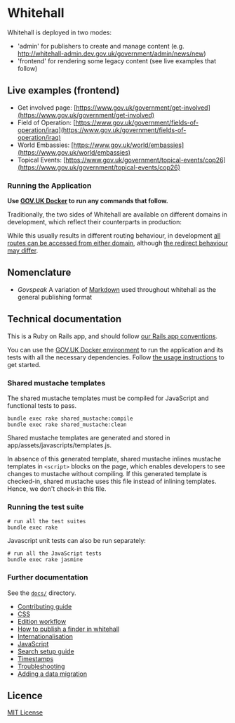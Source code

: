 # Whitehall

Whitehall is deployed in two modes:

- 'admin' for publishers to create and manage content (e.g. <http://whitehall-admin.dev.gov.uk/government/admin/news/new>)
- 'frontend' for rendering some legacy content (see live examples that follow)

## Live examples (frontend)

- Get involved page: [https://www.gov.uk/government/get-involved](https://www.gov.uk/government/get-involved)
- Field of Operation: [https://www.gov.uk/government/fields-of-operation/iraq](https://www.gov.uk/government/fields-of-operation/iraq)
- World Embassies: [https://www.gov.uk/world/embassies](https://www.gov.uk/world/embassies)
- Topical Events: [https://www.gov.uk/government/topical-events/cop26](https://www.gov.uk/government/topical-events/cop26)

### Running the Application

**Use [GOV.UK Docker](https://github.com/alphagov/govuk-docker) to run any commands that follow.**

Traditionally, the two sides of Whitehall are available on different domains in development, which reflect their counterparts in production:

While this usually results in different routing behaviour, in development [all routes can be accessed from either domain](https://github.com/alphagov/whitehall/blob/main/config/routes.rb#L3-L5), although [the redirect behaviour may differ](https://github.com/alphagov/whitehall/blob/main/config/routes.rb#L25-L28).

## Nomenclature

- *Govspeak* A variation of [Markdown](https://daringfireball.net/projects/markdown) used throughout whitehall as the general publishing format

## Technical documentation

This is a Ruby on Rails app, and should follow [our Rails app conventions](https://docs.publishing.service.gov.uk/manual/conventions-for-rails-applications.html).

You can use the [GOV.UK Docker environment](https://github.com/alphagov/govuk-docker) to run the application and its tests with all the necessary dependencies. Follow [the usage instructions](https://github.com/alphagov/govuk-docker#usage) to get started.
### Shared mustache templates

The shared mustache templates must be compiled for JavaScript and functional tests to pass.

```
bundle exec rake shared_mustache:compile
bundle exec rake shared_mustache:clean
```

Shared mustache templates are generated and stored in app/assets/javascripts/templates.js.

In absence of this generated template, shared mustache inlines mustache templates in `<script>` blocks on the page, which enables developers to see changes to mustache without compiling. If this generated template is checked-in, shared mustache uses this file instead of inlining templates. Hence, we don't check-in this file.

### Running the test suite

```
# run all the test suites
bundle exec rake
```

Javascript unit tests can also be run separately:

```
# run all the JavaScript tests
bundle exec rake jasmine
```

### Further documentation

See the [`docs/`](docs/) directory.

- [Contributing guide](CONTRIBUTING.md)
- [CSS](docs/css.md)
- [Edition workflow](docs/edition_workflow.md)
- [How to publish a finder in whitehall](docs/finders.md)
- [Internationalisation](docs/internationalisation_guide.md)
- [JavaScript](docs/javascript.md)
- [Search setup guide](docs/search_setup_guide.md)
- [Timestamps](docs/timestamps.md)
- [Troubleshooting](docs/troubleshooting.md)
- [Adding a data migration](db/data_migration/README.md)

## Licence

[MIT License](LICENCE)
